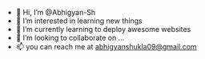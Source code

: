 - 👋 Hi, I’m @Abhigyan-Sh
- 👀 I’m interested in learning new things
- 🌱 I’m currently learning to deploy awesome websites
- 💞️ I’m looking to collaborate on ...
- 📫 you can reach me at abhigyanshukla09@gmail.com
